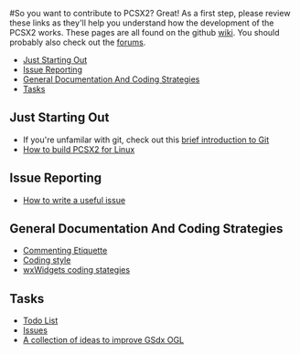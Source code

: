 #So you want to contribute to PCSX2? Great!
As a first step, please review these links as they'll help you understand how the development of the PCSX2 works. These pages are all found on the github [wiki](https://github.com/PCSX2/pcsx2/wiki). You should probably also check out the [forums](http://forums.pcsx2.net/index.php).

*   [Just Starting Out](#just-starting-out)
*   [Issue Reporting](#issue-reporting)
*   [General Documentation And Coding Strategies](#general-documentation-and-coding-strategies)
*   [Tasks](#tasks)

## Just Starting Out
*   If you're unfamilar with git, check out this [brief introduction to Git](https://github.com/PCSX2/pcsx2/wiki/Git-survival-guide)
*   [How to build PCSX2 for Linux](https://github.com/PCSX2/pcsx2/wiki/Installing-on-Linux)

## Issue Reporting
*   [How to write a useful issue](https://github.com/PCSX2/pcsx2/wiki/How-to-create-useful-and-valid-issues)  

## General Documentation And Coding Strategies
*   [Commenting Etiquette](https://github.com/PCSX2/pcsx2/wiki/Commenting-Etiquette)
*   [Coding style](https://github.com/PCSX2/pcsx2/wiki/Code-Formatting-Guidelines)
*   [wxWidgets coding stategies](https://github.com/PCSX2/pcsx2/wiki/wxWidgets-Coding-Strategies)


## Tasks
*   [Todo List](https://github.com/PCSX2/pcsx2/wiki/Contributing-(TODO-List))
*   [Issues](https://github.com/PCSX2/pcsx2/issues)
*   [A collection of ideas to improve GSdx OGL](https://github.com/PCSX2/pcsx2/wiki/Todo-List)
